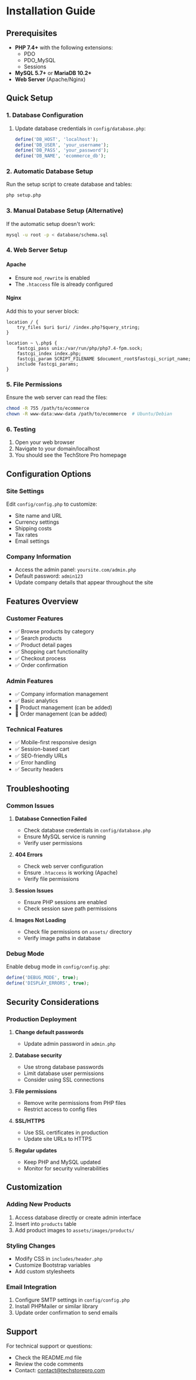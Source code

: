 # Installation Guide

## Prerequisites

- **PHP 7.4+** with the following extensions:
  - PDO
  - PDO_MySQL
  - Sessions
- **MySQL 5.7+** or **MariaDB 10.2+**
- **Web Server** (Apache/Nginx)

## Quick Setup

### 1. Database Configuration

1. Update database credentials in `config/database.php`:
   ```php
   define('DB_HOST', 'localhost');
   define('DB_USER', 'your_username');
   define('DB_PASS', 'your_password');
   define('DB_NAME', 'ecommerce_db');
   ```

### 2. Automatic Database Setup

Run the setup script to create database and tables:
```bash
php setup.php
```

### 3. Manual Database Setup (Alternative)

If the automatic setup doesn't work:
```bash
mysql -u root -p < database/schema.sql
```

### 4. Web Server Setup

#### Apache
- Ensure `mod_rewrite` is enabled
- The `.htaccess` file is already configured

#### Nginx
Add this to your server block:
```nginx
location / {
    try_files $uri $uri/ /index.php?$query_string;
}

location ~ \.php$ {
    fastcgi_pass unix:/var/run/php/php7.4-fpm.sock;
    fastcgi_index index.php;
    fastcgi_param SCRIPT_FILENAME $document_root$fastcgi_script_name;
    include fastcgi_params;
}
```

### 5. File Permissions

Ensure the web server can read the files:
```bash
chmod -R 755 /path/to/ecommerce
chown -R www-data:www-data /path/to/ecommerce  # Ubuntu/Debian
```

### 6. Testing

1. Open your web browser
2. Navigate to your domain/localhost
3. You should see the TechStore Pro homepage

## Configuration Options

### Site Settings
Edit `config/config.php` to customize:
- Site name and URL
- Currency settings
- Shipping costs
- Tax rates
- Email settings

### Company Information
- Access the admin panel: `yoursite.com/admin.php`
- Default password: `admin123`
- Update company details that appear throughout the site

## Features Overview

### Customer Features
- ✅ Browse products by category
- ✅ Search products
- ✅ Product detail pages
- ✅ Shopping cart functionality
- ✅ Checkout process
- ✅ Order confirmation

### Admin Features
- ✅ Company information management
- ✅ Basic analytics
- 🔄 Product management (can be added)
- 🔄 Order management (can be added)

### Technical Features
- ✅ Mobile-first responsive design
- ✅ Session-based cart
- ✅ SEO-friendly URLs
- ✅ Error handling
- ✅ Security headers

## Troubleshooting

### Common Issues

1. **Database Connection Failed**
   - Check database credentials in `config/database.php`
   - Ensure MySQL service is running
   - Verify user permissions

2. **404 Errors**
   - Check web server configuration
   - Ensure `.htaccess` is working (Apache)
   - Verify file permissions

3. **Session Issues**
   - Ensure PHP sessions are enabled
   - Check session save path permissions

4. **Images Not Loading**
   - Check file permissions on `assets/` directory
   - Verify image paths in database

### Debug Mode

Enable debug mode in `config/config.php`:
```php
define('DEBUG_MODE', true);
define('DISPLAY_ERRORS', true);
```

## Security Considerations

### Production Deployment

1. **Change default passwords**
   - Update admin password in `admin.php`

2. **Database security**
   - Use strong database passwords
   - Limit database user permissions
   - Consider using SSL connections

3. **File permissions**
   - Remove write permissions from PHP files
   - Restrict access to config files

4. **SSL/HTTPS**
   - Use SSL certificates in production
   - Update site URLs to HTTPS

5. **Regular updates**
   - Keep PHP and MySQL updated
   - Monitor for security vulnerabilities

## Customization

### Adding New Products
1. Access database directly or create admin interface
2. Insert into `products` table
3. Add product images to `assets/images/products/`

### Styling Changes
- Modify CSS in `includes/header.php`
- Customize Bootstrap variables
- Add custom stylesheets

### Email Integration
1. Configure SMTP settings in `config/config.php`
2. Install PHPMailer or similar library
3. Update order confirmation to send emails

## Support

For technical support or questions:
- Check the README.md file
- Review the code comments
- Contact: contact@techstorepro.com
